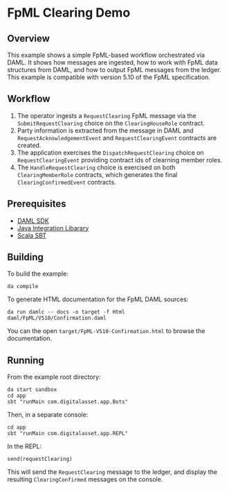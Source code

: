 # FpML Clearing Demo

## Overview

This example shows a simple FpML-based workflow orchestrated via DAML. It shows how messages are ingested, how to work with FpML data structures from DAML, and how to output FpML messages from the ledger. This example is compatible with version 5.10 of the FpML specification.

## Workflow
1. The operator ingests a `RequestClearing` FpML message via the `SubmitRequestClearing` choice on the `ClearingHouseRole` contract.
2. Party information is extracted from the message in DAML and `RequestAcknowledgementEvent` and `RequestClearingEvent` contracts are created.
3. The application exercises the `DispatchRequestClearing`  choice on `RequestClearingEvent` providing contract ids of clearning member roles.
4. The `HandleRequestClearing` choice is exercised on both `ClearingMemberRole` contracts, which generates the final `ClearingConfirmedEvent` contracts.

## Prerequisites

- [DAML SDK](https://docs.daml.com/getting-started/installation.html)
- [Java Integration Libarary](../lib-integration-java/README.md)
- [Scala SBT](https://www.scala-sbt.org/)

## Building

To build the example:
```
da compile
```
To generate HTML documentation for the FpML DAML sources:
```
da run damlc -- docs -o target -f Html daml/FpML/V510/Confirmation.daml
```
You can the open `target/FpML-V510-Confirmation.html` to browse the documentation.

## Running
From the example root directory:
```
da start sandbox
cd app
sbt "runMain com.digitalasset.app.Bots"
```
Then, in a separate console:
```
cd app
sbt "runMain com.digitalasset.app.REPL"
```
In the REPL:
```
send(requestClearing)
```
This will send the `RequestClearing` message to the ledger, and display the resulting `ClearingConfirmed` messages on the console.
